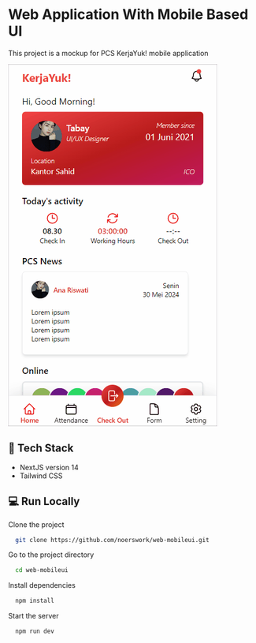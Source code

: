 
# Web Application With Mobile Based UI

This project is a mockup for PCS KerjaYuk! mobile application

<img src="/public/mobileui.gif" />

## 🚀 Tech Stack
- NextJS version 14
- Tailwind CSS


## 💻 Run Locally

Clone the project

```bash
  git clone https://github.com/noerswork/web-mobileui.git
```

Go to the project directory

```bash
  cd web-mobileui
```

Install dependencies

```bash
  npm install
```

Start the server

```bash
  npm run dev
```